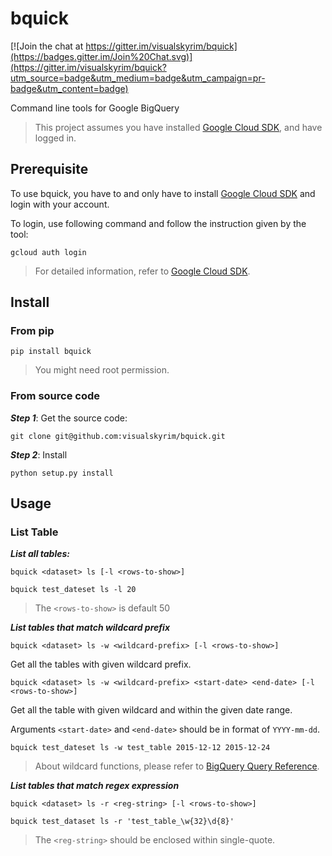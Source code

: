 # bquick

[![Join the chat at https://gitter.im/visualskyrim/bquick](https://badges.gitter.im/Join%20Chat.svg)](https://gitter.im/visualskyrim/bquick?utm_source=badge&utm_medium=badge&utm_campaign=pr-badge&utm_content=badge)

Command line tools for Google BigQuery


> This project assumes you have installed [Google Cloud SDK](https://cloud.google.com/sdk/), and have logged in.


## Prerequisite

To use bquick, you have to and only have to install [Google Cloud SDK](https://cloud.google.com/sdk/) and login with your account.

To login, use following command and follow the instruction given by the tool:

`gcloud auth login`


> For detailed information, refer to [Google Cloud SDK](https://cloud.google.com/sdk/).

## Install

### From pip

`pip install bquick`

> You might need root permission.


### From source code

***Step 1***: Get the source code:

`git clone git@github.com:visualskyrim/bquick.git`

***Step 2***: Install

`python setup.py install`


## Usage

### List Table

***List all tables:***

`bquick <dataset> ls [-l <rows-to-show>]`

```
bquick test_dateset ls -l 20
```

> The `<rows-to-show>` is default 50


***List tables that match wildcard prefix***

`bquick <dataset> ls -w <wildcard-prefix> [-l <rows-to-show>]`

Get all the tables with given wildcard prefix.

`bquick <dataset> ls -w <wildcard-prefix> <start-date> <end-date> [-l <rows-to-show>]`

Get all the table with given wildcard and within the given date range.

Arguments `<start-date>` and `<end-date>` should be in format of `YYYY-mm-dd`.

```
bquick test_dateset ls -w test_table 2015-12-12 2015-12-24
```

> About wildcard functions, please refer to [BigQuery Query Reference](https://cloud.google.com/bigquery/query-reference?hl=en#tablewildcardfunctions).


***List tables that match regex expression***

`bquick <dataset> ls -r <reg-string> [-l <rows-to-show>]`

```
bquick test_dataset ls -r 'test_table_\w{32}\d{8}'
```

> The `<reg-string>` should be enclosed within single-quote.
